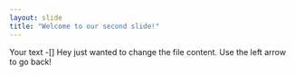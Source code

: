 ```yaml
---
layout: slide
title: "Welcome to our second slide!"
---
```

Your text -[] Hey just wanted to change the file content.
Use the left arrow to go back!
